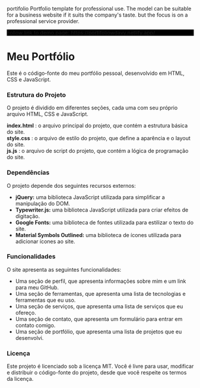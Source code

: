 portifolio
Portfolio template for professional use. 
The model can be suitable for a business website if it suits the company's taste. 
but the focus is on a professional service provider.

<div style="background-color:#000;">
Follow link to demo page:
https://portifoliowdavy.netlify.app/
</div>
<h1> Meu Portfólio </h1>
<p>Este é o código-fonte do meu portfólio pessoal, desenvolvido em HTML, CSS e JavaScript.</p>

### Estrutura do Projeto
O projeto é dividido em diferentes seções, cada uma com seu próprio arquivo HTML, CSS e JavaScript.

**index.html** : o arquivo principal do projeto, que contém a estrutura básica do site.<br>
**style.css** : o arquivo de estilo do projeto, que define a aparência e o layout do site.<br>
**js.js** : o arquivo de script do projeto, que contém a lógica de programação do site.
### Dependências
O projeto depende dos seguintes recursos externos:

* **jQuery:** uma biblioteca JavaScript utilizada para simplificar a manipulação do DOM.
* **Typewriter.js:** uma biblioteca JavaScript utilizada para criar efeitos de digitação.
* **Google Fonts:** uma biblioteca de fontes utilizada para estilizar o texto do site.
* **Material Symbols Outlined:** uma biblioteca de ícones utilizada para adicionar ícones ao site.

### Funcionalidades
O site apresenta as seguintes funcionalidades:

* Uma seção de perfil, que apresenta informações sobre mim e um link para meu GitHub.
* Uma seção de ferramentas, que apresenta uma lista de tecnologias e ferramentas que eu uso.
* Uma seção de serviços, que apresenta uma lista de serviços que eu ofereço.
* Uma seção de contato, que apresenta um formulário para entrar em contato comigo.
* Uma seção de portfólio, que apresenta uma lista de projetos que eu desenvolvi.
  
### Licença
Este projeto é licenciado sob a licença MIT. Você é livre para usar, modificar e distribuir o código-fonte do projeto, desde que você respeite os termos da licença.
